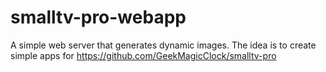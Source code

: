 # smalltv-pro-webapp
A simple web server that generates dynamic images. The idea is to create simple apps for https://github.com/GeekMagicClock/smalltv-pro
